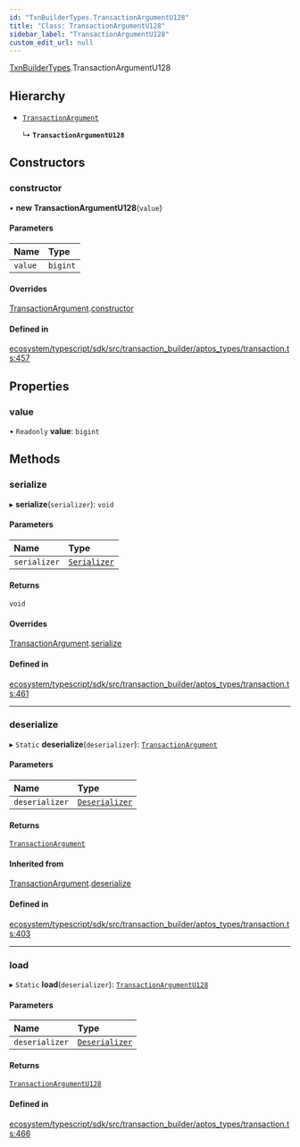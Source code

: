 ```yaml
---
id: "TxnBuilderTypes.TransactionArgumentU128"
title: "Class: TransactionArgumentU128"
sidebar_label: "TransactionArgumentU128"
custom_edit_url: null
---
```


[TxnBuilderTypes](../namespaces/TxnBuilderTypes.md).TransactionArgumentU128

## Hierarchy

- [`TransactionArgument`](TxnBuilderTypes.TransactionArgument.md)

  ↳ **`TransactionArgumentU128`**

## Constructors

### constructor

• **new TransactionArgumentU128**(`value`)

#### Parameters

| Name | Type |
| :------ | :------ |
| `value` | `bigint` |

#### Overrides

[TransactionArgument](TxnBuilderTypes.TransactionArgument.md).[constructor](TxnBuilderTypes.TransactionArgument.md#constructor)

#### Defined in

[ecosystem/typescript/sdk/src/transaction_builder/aptos_types/transaction.ts:457](https://github.com/aptos-labs/aptos-core/blob/fb73eb358/ecosystem/typescript/sdk/src/transaction_builder/aptos_types/transaction.ts#L457)

## Properties

### value

• `Readonly` **value**: `bigint`

## Methods

### serialize

▸ **serialize**(`serializer`): `void`

#### Parameters

| Name | Type |
| :------ | :------ |
| `serializer` | [`Serializer`](BCS.Serializer.md) |

#### Returns

`void`

#### Overrides

[TransactionArgument](TxnBuilderTypes.TransactionArgument.md).[serialize](TxnBuilderTypes.TransactionArgument.md#serialize)

#### Defined in

[ecosystem/typescript/sdk/src/transaction_builder/aptos_types/transaction.ts:461](https://github.com/aptos-labs/aptos-core/blob/fb73eb358/ecosystem/typescript/sdk/src/transaction_builder/aptos_types/transaction.ts#L461)

___

### deserialize

▸ `Static` **deserialize**(`deserializer`): [`TransactionArgument`](TxnBuilderTypes.TransactionArgument.md)

#### Parameters

| Name | Type |
| :------ | :------ |
| `deserializer` | [`Deserializer`](BCS.Deserializer.md) |

#### Returns

[`TransactionArgument`](TxnBuilderTypes.TransactionArgument.md)

#### Inherited from

[TransactionArgument](TxnBuilderTypes.TransactionArgument.md).[deserialize](TxnBuilderTypes.TransactionArgument.md#deserialize)

#### Defined in

[ecosystem/typescript/sdk/src/transaction_builder/aptos_types/transaction.ts:403](https://github.com/aptos-labs/aptos-core/blob/fb73eb358/ecosystem/typescript/sdk/src/transaction_builder/aptos_types/transaction.ts#L403)

___

### load

▸ `Static` **load**(`deserializer`): [`TransactionArgumentU128`](TxnBuilderTypes.TransactionArgumentU128.md)

#### Parameters

| Name | Type |
| :------ | :------ |
| `deserializer` | [`Deserializer`](BCS.Deserializer.md) |

#### Returns

[`TransactionArgumentU128`](TxnBuilderTypes.TransactionArgumentU128.md)

#### Defined in

[ecosystem/typescript/sdk/src/transaction_builder/aptos_types/transaction.ts:466](https://github.com/aptos-labs/aptos-core/blob/fb73eb358/ecosystem/typescript/sdk/src/transaction_builder/aptos_types/transaction.ts#L466)
